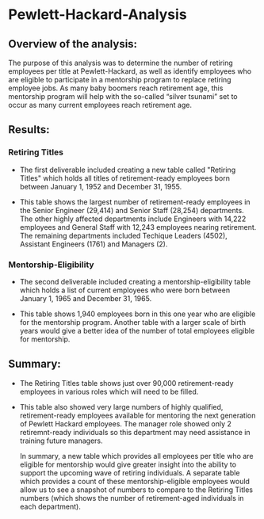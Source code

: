 # Pewlett-Hackard-Analysis

## Overview of the analysis:
  The purpose of this analysis was to determine the number of retiring employees per title at Pewlett-Hackard, as well as identify employees who are eligible to participate in a mentorship program to replace retiring employee jobs. As many baby boomers reach retirement age, this mentorship program will help with the so-called “silver tsunami” set to occur as many current employees reach retirement age.

## Results:

### Retiring Titles

* The first deliverable included creating a new table called "Retiring Titles" which holds all titles of retirement-ready employees born between January 1, 1952 and December 31, 1955. 

* This table shows the largest number of retirement-ready employees in the Senior Engineer (29,414) and Senior Staff (28,254) departments. The other highly affected departments include Engineers with 14,222 employees and General Staff with 12,243 employees nearing retirement. The remaining departments included Techique Leaders (4502), Assistant Engineers (1761) and Managers (2).

### Mentorship-Eligibility

* The second deliverable included creating a mentorship-eligibility table which holds a list of current employees who were born between January 1, 1965 and December 31, 1965.

* This table shows 1,940 employees born in this one year who are eligible for the mentorship program. Another table with a larger scale of birth years would give a better idea of the number of total employees eligible for mentorship.

## Summary: 

* The Retiring Titles table shows just over 90,000 retirement-ready employees in various roles which will need to be filled. 
    
* This table also showed very large numbers of highly qualified, retirement-ready employees available for mentoring the next generation of Pewlett Hackard employees.  The manager role showed only 2 retiremnt-ready individuals so this department may need assistance in training future managers.

  In summary, a new table which provides all employees per title who are eligible for mentorship would give greater insight into the ability to support the upcoming wave of retiring individuals.  A separate table which provides a count of these mentorship-eligible employees would allow us to see a snapshot of numbers to compare to the Retiring Titles numbers (which shows the number of retirement-aged individuals in each department). 
